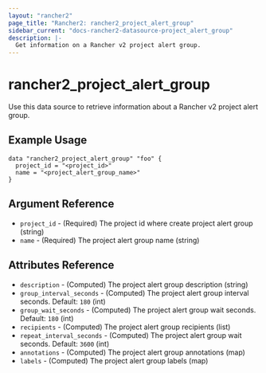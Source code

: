 ```yaml
---
layout: "rancher2"
page_title: "Rancher2: rancher2_project_alert_group"
sidebar_current: "docs-rancher2-datasource-project_alert_group"
description: |-
  Get information on a Rancher v2 project alert group.
---
```


# rancher2\_project\_alert\_group

Use this data source to retrieve information about a Rancher v2 project alert group.

## Example Usage

```
data "rancher2_project_alert_group" "foo" {
  project_id = "<project_id>"
  name = "<project_alert_group_name>"
}
```

## Argument Reference

* `project_id` - (Required) The project id where create project alert group (string)
* `name` - (Required) The project alert group name (string)

## Attributes Reference

* `description` - (Computed) The project alert group description (string)
* `group_interval_seconds` - (Computed) The project alert group interval seconds. Default: `180` (int)
* `group_wait_seconds` - (Computed) The project alert group wait seconds. Default: `180` (int)
* `recipients` - (Computed) The project alert group recipients (list)
* `repeat_interval_seconds` - (Computed) The project alert group wait seconds. Default: `3600` (int)
* `annotations` - (Computed) The project alert group annotations (map)
* `labels` - (Computed) The project alert group labels (map)

